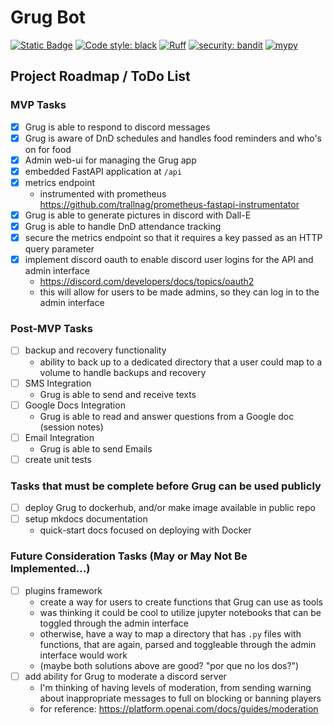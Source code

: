 # Grug Bot

[![Static Badge](https://img.shields.io/badge/Github-Public%20Repo-blue?logo=github&link=https%3A%2F%2Fgithub.com%2FFoehammer82%2FGrug)](https://github.com/Foehammer82/Grug)
[![Code style: black](https://img.shields.io/badge/code%20style-black-000000.svg)](https://github.com/psf/black)
[![Ruff](https://img.shields.io/endpoint?url=https://raw.githubusercontent.com/astral-sh/ruff/main/assets/badge/v2.json)](https://github.com/astral-sh/ruff)
[![security: bandit](https://img.shields.io/badge/security-bandit-yellow.svg)](https://github.com/PyCQA/bandit)
[![mypy](https://img.shields.io/badge/mypy-checked-blue)](https://github.com/python/mypy)

## Project Roadmap / ToDo List

### MVP Tasks

- [x] Grug is able to respond to discord messages
- [x] Grug is aware of DnD schedules and handles food reminders and who's on for food
- [x] Admin web-ui for managing the Grug app
- [x] embedded FastAPI application at `/api`
- [x] metrics endpoint
    - instrumented with prometheus https://github.com/trallnag/prometheus-fastapi-instrumentator
- [x] Grug is able to generate pictures in discord with Dall-E
- [x] Grug is able to handle DnD attendance tracking
- [x] secure the metrics endpoint so that it requires a key passed as an HTTP query parameter
- [x] implement discord oauth to enable discord user logins for the API and admin interface
    - https://discord.com/developers/docs/topics/oauth2
    - this will allow for users to be made admins, so they can log in to the admin interface

### Post-MVP Tasks

- [ ] backup and recovery functionality
    - ability to back up to a dedicated directory that a user could map to a volume to handle backups and recovery
- [ ] SMS Integration
    - Grug is able to send and receive texts
- [ ] Google Docs Integration
    - Grug is able to read and answer questions from a Google doc (session notes)
- [ ] Email Integration
    - Grug is able to send Emails
- [ ] create unit tests

### Tasks that must be complete before Grug can be used publicly

- [ ] deploy Grug to dockerhub, and/or make image available in public repo
- [ ] setup mkdocs documentation
    - quick-start docs focused on deploying with Docker

### Future Consideration Tasks (May or May Not Be Implemented...)

- [ ] plugins framework
    - create a way for users to create functions that Grug can use as tools
    - was thinking it could be cool to utilize jupyter notebooks that can be toggled through the admin interface
    - otherwise, have a way to map a directory that has `.py` files with functions, that are again, parsed and
      toggleable through the admin interface would work
    - (maybe both solutions above are good? "por que no los dos?")
- [ ] add ability for Grug to moderate a discord server
    - I'm thinking of having levels of moderation, from sending warning about inappropriate messages to full on
      blocking or banning players
    - for reference: https://platform.openai.com/docs/guides/moderation
